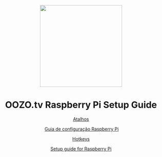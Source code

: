 <p align="center">
  <img width="256" height="256" src="https://s3.amazonaws.com/oozopi-releases/256.png">


<h1 align="center">
  OOZO.tv Raspberry Pi Setup Guide
</h1>
<p align="center">
  <a href="https://github.com/oozotv/oozo-box/wiki/Atalhos" target="_blank">Atalhos</a>
</p>
<p align="center">
  <a href="https://github.com/oozotv/oozo-box/wiki/Guia-de-configura%C3%A7%C3%A3o" target="_blank">Guia de configuração Raspberry Pi</a>
</p>
<p align="center">
  <a href="https://github.com/oozotv/oozo-box/wiki/Hotkeys" target="_blank">Hotkeys</a>
</p>
<p align="center">
  <a href="https://github.com/oozotv/oozo-box/wiki/Setup-guide" target="_blank">Setup guide for Raspberry Pi</a>
</p>
